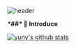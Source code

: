 ![header](https://capsule-render.vercel.app/api?type=soft&color=gradient&height=300&section=header&text=WELCOME&fontSize=90&animation=scaleIn)

***\*##\** 👋 Introduce** 






 [![yuny's github stats](https://github-readme-stats.vercel.app/api?yuny0404=yuny0404)](https://github.com/anuraghazra/github-readme-stats)

<!--
**yuny0404/yuny0404** is a ✨ _special_ ✨ repository because its `README.md` (this file) appears on your GitHub profile.

Here are some ideas to get you started:

- 🔭 I’m currently working on ...
- 🌱 I’m currently learning ...
- 👯 I’m looking to collaborate on ...
- 🤔 I’m looking for help with ...
- 💬 Ask me about ...
- 📫 How to reach me: ...
- 😄 Pronouns: ...
- ⚡ Fun fact: ...
-->
